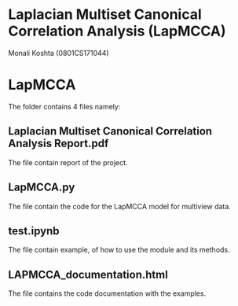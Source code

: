 # Laplacian Multiset Canonical Correlation Analysis (LapMCCA)

Monali Koshta (0801CS171044)
 # LapMCCA
 The folder contains 4 files namely:
 ## Laplacian Multiset Canonical Correlation Analysis Report.pdf
The file contain report of the project.
## LapMCCA.py
The file contain the code for the LapMCCA model for multiview data.
## test.ipynb
The file contain example, of how to use the module and its methods.
## LAPMCCA_documentation.html
The file contains the code documentation with the examples. 

